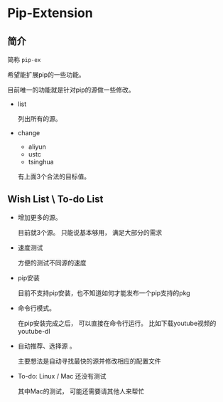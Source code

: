 # Pip-Extension



## 简介

简称 `pip-ex`

希望能扩展pip的一些功能。  

目前唯一的功能就是针对pip的源做一些修改。 



* list

  列出所有的源。 

* change

  * aliyun
  * ustc
  * tsinghua

  有上面3个合法的目标值。



## Wish List \ To-do List

* 增加更多的源。 

  目前就3个源。 只能说基本够用， 满足大部分的需求

* 速度测试

  方便的测试不同源的速度

* pip安装

  目前不支持pip安装，也不知道如何才能发布一个pip支持的pkg

* 命令行模式。 

  在pip安装完成之后， 可以直接在命令行运行。 比如下载youtube视频的youtube-dl

* 自动推荐、选择源 。 

  主要想法是自动寻找最快的源并修改相应的配置文件

* To-do: Linux / Mac 还没有测试

  其中Mac的测试， 可能还需要请其他人来帮忙



